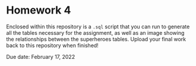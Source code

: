 # Homework 4
Enclosed within this repository is a `.sql` script that you can run to generate all the tables necessary for the assignment, as well as an image showing the relationships between the superheroes tables. Upload your final work back to this repository when finished!

Due date: February 17, 2022
